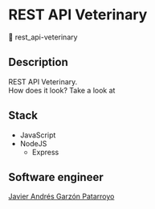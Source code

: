 # REST API Veterinary
:open_file_folder: rest_api-veterinary

## Description
REST API Veterinary.  
How does it look? Take a look at []()

## Stack
* JavaScript
* NodeJS
  - Express

## Software engineer
[Javier Andrés Garzón Patarroyo](https://www.javierandresgp.com)
